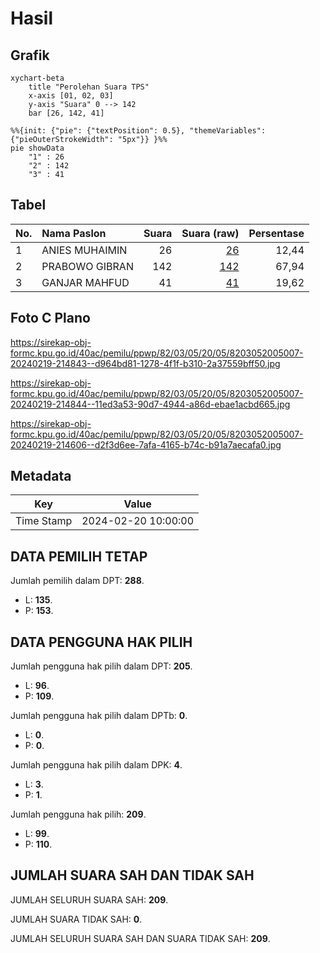 # Hasil

## Grafik

```mermaid
xychart-beta
    title "Perolehan Suara TPS"
    x-axis [01, 02, 03]
    y-axis "Suara" 0 --> 142
    bar [26, 142, 41]
```

```mermaid
%%{init: {"pie": {"textPosition": 0.5}, "themeVariables": {"pieOuterStrokeWidth": "5px"}} }%%
pie showData
    "1" : 26
    "2" : 142
    "3" : 41
```

## Tabel

| No. | Nama Paslon    | Suara | Suara (raw) | Persentase |
|:--- |:-------------- | -----:| -----------:| ----------:|
| 1   | ANIES MUHAIMIN | 26    | [26][p-1]   | 12,44      |
| 2   | PRABOWO GIBRAN | 142   | [142][p-2]  | 67,94      |
| 3   | GANJAR MAHFUD  | 41    | [41][p-3]   | 19,62      |


[p-1]: https://github.com/gigit-pemilu/pemilu-2024-82-maluku-utara/blob/main/pilpres/hitung-suara/sub/82-maluku-utara/sub/03-halmahera-utara/sub/05-tobelo/sub/2005-gura/sub/007-tps/sub/paslon-1.txt
[p-2]: https://github.com/gigit-pemilu/pemilu-2024-82-maluku-utara/blob/main/pilpres/hitung-suara/sub/82-maluku-utara/sub/03-halmahera-utara/sub/05-tobelo/sub/2005-gura/sub/007-tps/sub/paslon-2.txt
[p-3]: https://github.com/gigit-pemilu/pemilu-2024-82-maluku-utara/blob/main/pilpres/hitung-suara/sub/82-maluku-utara/sub/03-halmahera-utara/sub/05-tobelo/sub/2005-gura/sub/007-tps/sub/paslon-3.txt

## Foto C Plano

https://sirekap-obj-formc.kpu.go.id/40ac/pemilu/ppwp/82/03/05/20/05/8203052005007-20240219-214843--d964bd81-1278-4f1f-b310-2a37559bff50.jpg

https://sirekap-obj-formc.kpu.go.id/40ac/pemilu/ppwp/82/03/05/20/05/8203052005007-20240219-214844--11ed3a53-90d7-4944-a86d-ebae1acbd665.jpg

https://sirekap-obj-formc.kpu.go.id/40ac/pemilu/ppwp/82/03/05/20/05/8203052005007-20240219-214606--d2f3d6ee-7afa-4165-b74c-b91a7aecafa0.jpg


## Metadata

| Key        | Value               |
| ---------- | ------------------- |
| Time Stamp | 2024-02-20 10:00:00 |


## DATA PEMILIH TETAP

Jumlah pemilih dalam DPT: **288**.
 * L: **135**.
 * P: **153**.

## DATA PENGGUNA HAK PILIH

Jumlah pengguna hak pilih dalam DPT: **205**.
 * L: **96**.
 * P: **109**.

Jumlah pengguna hak pilih dalam DPTb: **0**.
 * L: **0**.
 * P: **0**.

Jumlah pengguna hak pilih dalam DPK: **4**.
 * L: **3**.
 * P: **1**.

Jumlah pengguna hak pilih: **209**.
 * L: **99**.
 * P: **110**.

## JUMLAH SUARA SAH DAN TIDAK SAH

JUMLAH SELURUH SUARA SAH: **209**.

JUMLAH SUARA TIDAK SAH: **0**.

JUMLAH SELURUH SUARA SAH DAN SUARA TIDAK SAH: **209**.


